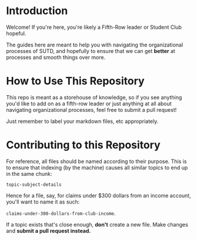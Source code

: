 # Introduction

Welcome! If you're here, you're likely a Fifth-Row leader or Student Club hopeful. 

The guides here are meant to help you with navigating the organizational processes of SUTD, and hopefully to ensure that we can get **better** at processes and smooth things over more.

# How to Use This Repository

This repo is meant as a storehouse of knowledge, so if you see anything you'd like to add on as a fifth-row leader or just anything at all about navigating organizational processes, feel free to submit a pull request!

Just remember to label your markdown files, etc appropriately.

# Contributing to this Repository

For reference, all files should be named according to their purpose. This is to ensure that indexing (by the machine) causes all similar topics to end up in the same chunk:

`topic-subject-details`

Hence for a file, say, for claims under $300 dollars from an income account, you'll want to name it as such:

`claims-under-300-dollars-from-club-income`.

If a topic exists that's close enough, **don't** create a new file. Make changes and **submit a pull request instead.**
